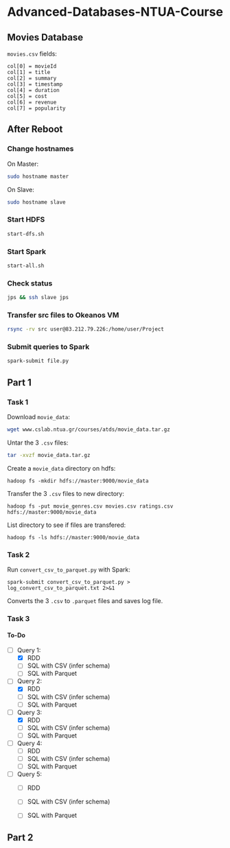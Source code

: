 # Advanced-Databases-NTUA-Course

## Movies Database
`movies.csv` fields:
```
col[0] = movieId
col[1] = title
col[2] = summary
col[3] = timestamp
col[4] = duration
col[5] = cost
col[6] = revenue
col[7] = popularity
```

## After Reboot
### Change hostnames
On Master:
```bash
sudo hostname master
```
On Slave:
```bash
sudo hostname slave
```

### Start HDFS
```bash
start-dfs.sh
```

### Start Spark
```bash
start-all.sh
```

### Check status
```bash
jps && ssh slave jps
```

### Transfer src files to Okeanos VM
```bash
rsync -rv src user@83.212.79.226:/home/user/Project
```

### Submit queries to Spark
```bash
spark-submit file.py
```

## Part 1

### Task 1
Download `movie_data`:
```bash
wget www.cslab.ntua.gr/courses/atds/movie_data.tar.gz
```

Untar the 3 `.csv` files:
```bash
tar -xvzf movie_data.tar.gz
```

Create a `movie_data` directory on hdfs:
```
hadoop fs -mkdir hdfs://master:9000/movie_data
```

Transfer the 3 `.csv` files to new directory:
```
hadoop fs -put movie_genres.csv movies.csv ratings.csv hdfs://master:9000/movie_data
```

List directory to see if files are transfered:
```
hadoop fs -ls hdfs://master:9000/movie_data
```

### Task 2
Run `convert_csv_to_parquet.py` with Spark:
```
spark-submit convert_csv_to_parquet.py > log_convert_csv_to_parquet.txt 2>&1
```
Converts the 3 `.csv` to `.parquet` files and saves log file.


### Task 3
#### To-Do
- [ ] Query 1:
  - [x] RDD
  - [ ] SQL with CSV (infer schema)
  - [ ] SQL with Parquet
- [ ] Query 2:
  - [x] RDD
  - [ ] SQL with CSV (infer schema)
  - [ ] SQL with Parquet
- [ ] Query 3:
  - [x] RDD
  - [ ] SQL with CSV (infer schema)
  - [ ] SQL with Parquet
- [ ] Query 4:
  - [ ] RDD
  - [ ] SQL with CSV (infer schema)
  - [ ] SQL with Parquet
- [ ] Query 5:
  - [ ] RDD
  - [ ] SQL with CSV (infer schema)
  - [ ] SQL with Parquet


## Part 2